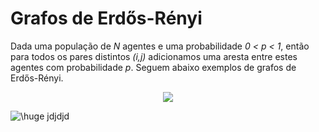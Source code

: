 # Grafos de Erdős-Rényi

Dada uma população de *N* agentes e uma probabilidade *0 < p < 1*, então para todos os pares distintos *(i,j)*  adicionamos uma aresta entre estes agentes com probabilidade *p*. Seguem abaixo exemplos de grafos de Erdős-Rényi. 

<p align = "center">
	<img src = "https://upload.wikimedia.org/wikipedia/commons/thumb/7/70/Erdős–Rényi_model_random_graphs.pdf/page1-800px-Erdős–Rényi_model_random_graphs.pdf.jpg">
</p>


<img src="https://latex.codecogs.com/svg.latex?\inline&space;\bg_blue&space;\huge&space;jdjdjd" title="\huge jdjdjd" />
